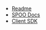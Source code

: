 <!-- docs/_sidebar.md -->

* [Readme](README.md)
* [SPOO Docs](/platform/Documentation.md)
* [Client SDK](/sdk/Documentation.md)